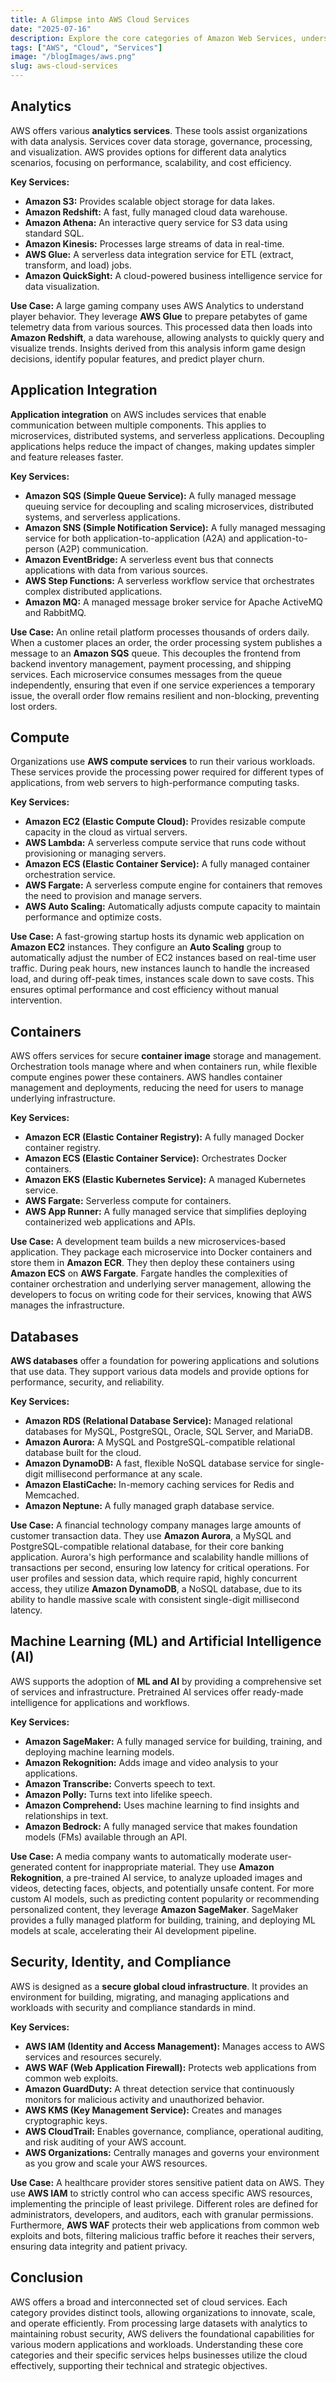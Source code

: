 ```yaml
---
title: A Glimpse into AWS Cloud Services
date: "2025-07-16"
description: Explore the core categories of Amazon Web Services, understanding how each provides foundational tools for building scalable, secure, and high-performance applications.
tags: ["AWS", "Cloud", "Services"]
image: "/blogImages/aws.png"
slug: aws-cloud-services
---
```


## Analytics

AWS offers various **analytics services**. These tools assist organizations with data analysis. Services cover data storage, governance, processing, and visualization. AWS provides options for different data analytics scenarios, focusing on performance, scalability, and cost efficiency.

**Key Services:**

- **Amazon S3:** Provides scalable object storage for data lakes.
- **Amazon Redshift:** A fast, fully managed cloud data warehouse.
- **Amazon Athena:** An interactive query service for S3 data using standard SQL.
- **Amazon Kinesis:** Processes large streams of data in real-time.
- **AWS Glue:** A serverless data integration service for ETL (extract, transform, and load) jobs.
- **Amazon QuickSight:** A cloud-powered business intelligence service for data visualization.

**Use Case:** A large gaming company uses AWS Analytics to understand player behavior. They leverage **AWS Glue** to prepare petabytes of game telemetry data from various sources. This processed data then loads into **Amazon Redshift**, a data warehouse, allowing analysts to quickly query and visualize trends. Insights derived from this analysis inform game design decisions, identify popular features, and predict player churn.

## Application Integration

**Application integration** on AWS includes services that enable communication between multiple components. This applies to microservices, distributed systems, and serverless applications. Decoupling applications helps reduce the impact of changes, making updates simpler and feature releases faster.

**Key Services:**

- **Amazon SQS (Simple Queue Service):** A fully managed message queuing service for decoupling and scaling microservices, distributed systems, and serverless applications.
- **Amazon SNS (Simple Notification Service):** A fully managed messaging service for both application-to-application (A2A) and application-to-person (A2P) communication.
- **Amazon EventBridge:** A serverless event bus that connects applications with data from various sources.
- **AWS Step Functions:** A serverless workflow service that orchestrates complex distributed applications.
- **Amazon MQ:** A managed message broker service for Apache ActiveMQ and RabbitMQ.

**Use Case:** An online retail platform processes thousands of orders daily. When a customer places an order, the order processing system publishes a message to an **Amazon SQS** queue. This decouples the frontend from backend inventory management, payment processing, and shipping services. Each microservice consumes messages from the queue independently, ensuring that even if one service experiences a temporary issue, the overall order flow remains resilient and non-blocking, preventing lost orders.

## Compute

Organizations use **AWS compute services** to run their various workloads. These services provide the processing power required for different types of applications, from web servers to high-performance computing tasks.

**Key Services:**

- **Amazon EC2 (Elastic Compute Cloud):** Provides resizable compute capacity in the cloud as virtual servers.
- **AWS Lambda:** A serverless compute service that runs code without provisioning or managing servers.
- **Amazon ECS (Elastic Container Service):** A fully managed container orchestration service.
- **AWS Fargate:** A serverless compute engine for containers that removes the need to provision and manage servers.
- **AWS Auto Scaling:** Automatically adjusts compute capacity to maintain performance and optimize costs.

**Use Case:** A fast-growing startup hosts its dynamic web application on **Amazon EC2** instances. They configure an **Auto Scaling** group to automatically adjust the number of EC2 instances based on real-time user traffic. During peak hours, new instances launch to handle the increased load, and during off-peak times, instances scale down to save costs. This ensures optimal performance and cost efficiency without manual intervention.

## Containers

AWS offers services for secure **container image** storage and management. Orchestration tools manage where and when containers run, while flexible compute engines power these containers. AWS handles container management and deployments, reducing the need for users to manage underlying infrastructure.

**Key Services:**

- **Amazon ECR (Elastic Container Registry):** A fully managed Docker container registry.
- **Amazon ECS (Elastic Container Service):** Orchestrates Docker containers.
- **Amazon EKS (Elastic Kubernetes Service):** A managed Kubernetes service.
- **AWS Fargate:** Serverless compute for containers.
- **AWS App Runner:** A fully managed service that simplifies deploying containerized web applications and APIs.

**Use Case:** A development team builds a new microservices-based application. They package each microservice into Docker containers and store them in **Amazon ECR**. They then deploy these containers using **Amazon ECS** on **AWS Fargate**. Fargate handles the complexities of container orchestration and underlying server management, allowing the developers to focus on writing code for their services, knowing that AWS manages the infrastructure.

## Databases

**AWS databases** offer a foundation for powering applications and solutions that use data. They support various data models and provide options for performance, security, and reliability.

**Key Services:**

- **Amazon RDS (Relational Database Service):** Managed relational databases for MySQL, PostgreSQL, Oracle, SQL Server, and MariaDB.
- **Amazon Aurora:** A MySQL and PostgreSQL-compatible relational database built for the cloud.
- **Amazon DynamoDB:** A fast, flexible NoSQL database service for single-digit millisecond performance at any scale.
- **Amazon ElastiCache:** In-memory caching services for Redis and Memcached.
- **Amazon Neptune:** A fully managed graph database service.

**Use Case:** A financial technology company manages large amounts of customer transaction data. They use **Amazon Aurora**, a MySQL and PostgreSQL-compatible relational database, for their core banking application. Aurora's high performance and scalability handle millions of transactions per second, ensuring low latency for critical operations. For user profiles and session data, which require rapid, highly concurrent access, they utilize **Amazon DynamoDB**, a NoSQL database, due to its ability to handle massive scale with consistent single-digit millisecond latency.

## Machine Learning (ML) and Artificial Intelligence (AI)

AWS supports the adoption of **ML and AI** by providing a comprehensive set of services and infrastructure. Pretrained AI services offer ready-made intelligence for applications and workflows.

**Key Services:**

- **Amazon SageMaker:** A fully managed service for building, training, and deploying machine learning models.
- **Amazon Rekognition:** Adds image and video analysis to your applications.
- **Amazon Transcribe:** Converts speech to text.
- **Amazon Polly:** Turns text into lifelike speech.
- **Amazon Comprehend:** Uses machine learning to find insights and relationships in text.
- **Amazon Bedrock:** A fully managed service that makes foundation models (FMs) available through an API.

**Use Case:** A media company wants to automatically moderate user-generated content for inappropriate material. They use **Amazon Rekognition**, a pre-trained AI service, to analyze uploaded images and videos, detecting faces, objects, and potentially unsafe content. For more custom AI models, such as predicting content popularity or recommending personalized content, they leverage **Amazon SageMaker**. SageMaker provides a fully managed platform for building, training, and deploying ML models at scale, accelerating their AI development pipeline.

## Security, Identity, and Compliance

AWS is designed as a **secure global cloud infrastructure**. It provides an environment for building, migrating, and managing applications and workloads with security and compliance standards in mind.

**Key Services:**

- **AWS IAM (Identity and Access Management):** Manages access to AWS services and resources securely.
- **AWS WAF (Web Application Firewall):** Protects web applications from common web exploits.
- **Amazon GuardDuty:** A threat detection service that continuously monitors for malicious activity and unauthorized behavior.
- **AWS KMS (Key Management Service):** Creates and manages cryptographic keys.
- **AWS CloudTrail:** Enables governance, compliance, operational auditing, and risk auditing of your AWS account.
- **AWS Organizations:** Centrally manages and governs your environment as you grow and scale your AWS resources.

**Use Case:** A healthcare provider stores sensitive patient data on AWS. They use **AWS IAM** to strictly control who can access specific AWS resources, implementing the principle of least privilege. Different roles are defined for administrators, developers, and auditors, each with granular permissions. Furthermore, **AWS WAF** protects their web applications from common web exploits and bots, filtering malicious traffic before it reaches their servers, ensuring data integrity and patient privacy.

## Conclusion

AWS offers a broad and interconnected set of cloud services. Each category provides distinct tools, allowing organizations to innovate, scale, and operate efficiently. From processing large datasets with analytics to maintaining robust security, AWS delivers the foundational capabilities for various modern applications and workloads. Understanding these core categories and their specific services helps businesses utilize the cloud effectively, supporting their technical and strategic objectives.
